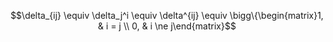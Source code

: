 $$\delta_{ij} \equiv \delta_j^i \equiv \delta^{ij} \equiv \bigg\{\begin{matrix}1, & i = j \\ 0, & i \ne j\end{matrix}$$